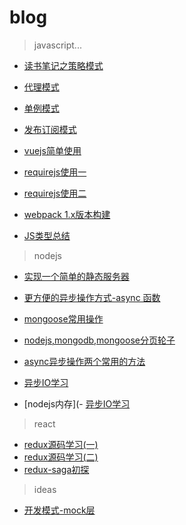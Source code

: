 # blog

> javascript...

- [读书笔记之策略模式](https://segmentfault.com/a/1190000007286881)

- [代理模式](https://segmentfault.com/a/1190000007299517)

- [单例模式](https://segmentfault.com/a/1190000007348712)

- [发布订阅模式](https://segmentfault.com/a/1190000007357192)

- [vuejs简单使用](http://www.jianshu.com/p/7db811a39f7a)

- [requirejs使用一](http://www.jianshu.com/p/6aca1e429019)

- [requirejs使用二](http://www.jianshu.com/p/980e44636267)

- [webpack 1.x版本构建](https://github.com/JianShaw/webpack1.x-demo)

- [JS类型总结](https://github.com/JianShaw/blog/blob/master/JavaScript/JS%E7%B1%BB%E5%9E%8B%E6%80%BB%E7%BB%93.md)

> nodejs

- [实现一个简单的静态服务器](https://github.com/JianShaw/blog/issues/1)

- [更方便的异步操作方式-async 函数](https://github.com/JianShaw/blog/issues/2)

- [mongoose常用操作](https://github.com/JianShaw/blog/issues/3)

- [nodejs,mongodb,mongoose分页轮子](https://github.com/edwardhotchkiss/mongoose-paginate)

- [async异步操作两个常用的方法](https://github.com/JianShaw/blog/issues/4)

- [异步IO学习](https://github.com/JianShaw/blog/blob/master/nodejs/%E5%BC%82%E6%AD%A5IO.md)

- [nodejs内存](- [异步IO学习](https://github.com/JianShaw/blog/blob/master/nodejs/%E5%86%85%E5%AD%98%E7%9B%B8%E5%85%B3.md)
> react

- [redux源码学习(一)](https://github.com/JianShaw/blog/issues/5)
- [redux源码学习(二)](https://github.com/JianShaw/blog/issues/6)
- [redux-saga初探](https://github.com/JianShaw/blog/blob/master/react/redux-saga%E5%88%9D%E6%8E%A2-%E4%BD%BF%E7%94%A8.md)

> ideas

- [开发模式-mock层](https://github.com/JianShaw/blog/blob/master/ideas/开发模式-mock层.md)